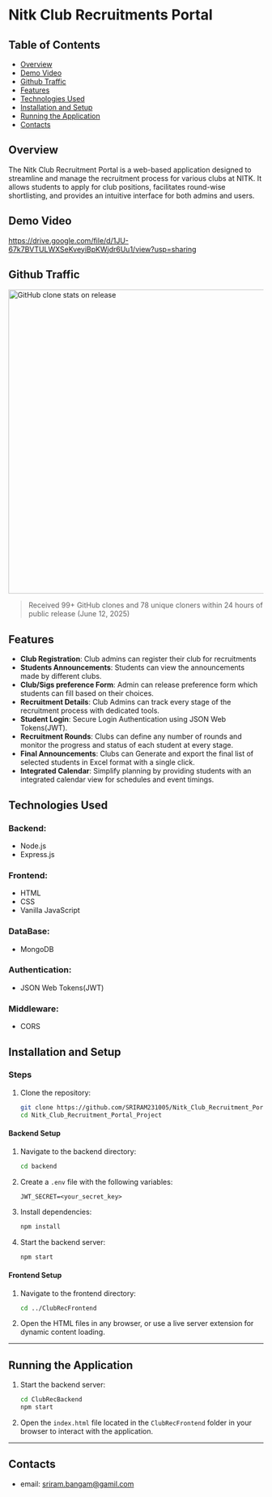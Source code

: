 # Nitk Club Recruitments Portal

## Table of Contents
- [Overview](#overview)
- [Demo Video](#demo-video)
- [Github Traffic](#github-traffic)
- [Features](#features)
- [Technologies Used](#technologies-used)
- [Installation and Setup](#installation-and-setup)
- [Running the Application](#running-the-application)
- [Contacts](#contacts)

## Overview
The Nitk Club Recruitment Portal is a web-based application designed to streamline and manage the recruitment process for various clubs at NITK. It allows students to apply for club positions, facilitates round-wise shortlisting, and provides an intuitive interface for both admins and users. 

## Demo Video
https://drive.google.com/file/d/1JU-67k7BVTULWXSeKveyiBpKWjdr6Uu1/view?usp=sharing

## Github Traffic
<img src="./github-traffic.png" width="600" alt="GitHub clone stats on release" />

> Received 99+ GitHub clones and 78 unique cloners within 24 hours of public release (June 12, 2025)

## Features
- **Club Registration**: Club admins can register their club for recruitments
- **Students Announcements**: Students can view the announcements made by different clubs.
- **Club/Sigs preference Form**: Admin can release preference form which students can fill based on their choices.
- **Recruitment Details**: Club Admins can track every stage of the recruitment process with dedicated tools.
- **Student Login**: Secure Login Authentication using JSON Web Tokens(JWT).
- **Recruitment Rounds**: Clubs can define any number of rounds and monitor the progress and status of each student at every stage.
- **Final Announcements**: Clubs can Generate and export the final list of selected students in Excel format with a single click.
- **Integrated Calendar**: Simplify planning by providing students with an integrated calendar view for schedules and event timings.

## Technologies Used

### Backend:
- Node.js
- Express.js

### Frontend:
- HTML
- CSS
- Vanilla JavaScript

### DataBase:
- MongoDB

### Authentication:
- JSON Web Tokens(JWT)

### Middleware:
- CORS

## Installation and Setup

### Steps
1. Clone the repository:
   ```bash
   git clone https://github.com/SRIRAM231005/Nitk_Club_Recruitment_Portal_Project.git
   cd Nitk_Club_Recruitment_Portal_Project
   ```

#### Backend Setup
1. Navigate to the backend directory:
   ```bash
   cd backend
   ```

2. Create a `.env` file with the following variables:
   ```plaintext
   JWT_SECRET=<your_secret_key>
   ```

3. Install dependencies:
   ```bash
   npm install
   ```

4. Start the backend server:
   ```bash
   npm start
   ```

#### Frontend Setup
1. Navigate to the frontend directory:
   ```bash
   cd ../ClubRecFrontend
   ```

2. Open the HTML files in any browser, or use a live server extension for dynamic content loading.

---

## Running the Application
1. Start the backend server:
   ```bash
   cd ClubRecBackend
   npm start
   ```

2. Open the `index.html` file located in the `ClubRecFrontend` folder in your browser to interact with the application.

---

## Contacts
- email: sriram.bangam@gamil.com
